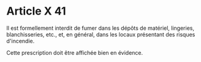 # Article X 41

Il est formellement interdit de fumer dans les dépôts de matériel, lingeries, blanchisseries, etc., et, en général, dans les locaux présentant des risques d'incendie.

Cette prescription doit être affichée bien en évidence.
